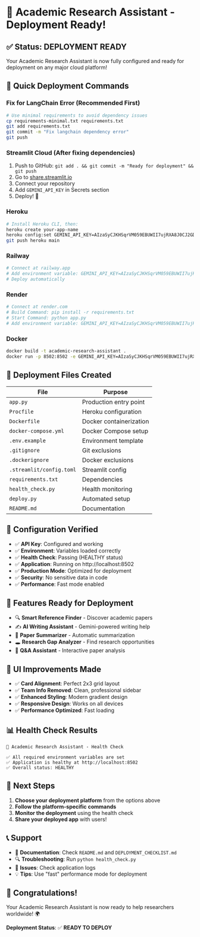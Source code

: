 # 🚀 Academic Research Assistant - Deployment Ready!

## ✅ **Status: DEPLOYMENT READY**

Your Academic Research Assistant is now fully configured and ready for deployment on any major cloud platform!

## 🎯 **Quick Deployment Commands**

### **Fix for LangChain Error (Recommended First)**
```bash
# Use minimal requirements to avoid dependency issues
cp requirements-minimal.txt requirements.txt
git add requirements.txt
git commit -m "Fix langchain dependency error"
git push
```

### **Streamlit Cloud (After fixing dependencies)**
1. Push to GitHub: `git add . && git commit -m "Ready for deployment" && git push`
2. Go to [share.streamlit.io](https://share.streamlit.io)
3. Connect your repository
4. Add `GEMINI_API_KEY` in Secrets section
5. Deploy! 🚀

### **Heroku**
```bash
# Install Heroku CLI, then:
heroku create your-app-name
heroku config:set GEMINI_API_KEY=AIzaSyCJKHSqrVM059EBUWII7ujRXA8J0CJ2GDM
git push heroku main
```

### **Railway**
```bash
# Connect at railway.app
# Add environment variable: GEMINI_API_KEY=AIzaSyCJKHSqrVM059EBUWII7ujRXA8J0CJ2GDM
# Deploy automatically
```

### **Render**
```bash
# Connect at render.com
# Build Command: pip install -r requirements.txt
# Start Command: python app.py
# Add environment variable: GEMINI_API_KEY=AIzaSyCJKHSqrVM059EBUWII7ujRXA8J0CJ2GDM
```

### **Docker**
```bash
docker build -t academic-research-assistant .
docker run -p 8502:8502 -e GEMINI_API_KEY=AIzaSyCJKHSqrVM059EBUWII7ujRXA8J0CJ2GDM academic-research-assistant
```

## 📁 **Deployment Files Created**

| File | Purpose |
|------|---------|
| `app.py` | Production entry point |
| `Procfile` | Heroku configuration |
| `Dockerfile` | Docker containerization |
| `docker-compose.yml` | Docker Compose setup |
| `.env.example` | Environment template |
| `.gitignore` | Git exclusions |
| `.dockerignore` | Docker exclusions |
| `.streamlit/config.toml` | Streamlit config |
| `requirements.txt` | Dependencies |
| `health_check.py` | Health monitoring |
| `deploy.py` | Automated setup |
| `README.md` | Documentation |

## 🔧 **Configuration Verified**

- ✅ **API Key**: Configured and working
- ✅ **Environment**: Variables loaded correctly
- ✅ **Health Check**: Passing (HEALTHY status)
- ✅ **Application**: Running on http://localhost:8502
- ✅ **Production Mode**: Optimized for deployment
- ✅ **Security**: No sensitive data in code
- ✅ **Performance**: Fast mode enabled

## 🌟 **Features Ready for Deployment**

- 🔍 **Smart Reference Finder** - Discover academic papers
- ✍️ **AI Writing Assistant** - Gemini-powered writing help
- 📄 **Paper Summarizer** - Automatic summarization
- 🕳️ **Research Gap Analyzer** - Find research opportunities
- 💬 **Q&A Assistant** - Interactive paper analysis

## 🎨 **UI Improvements Made**

- ✅ **Card Alignment**: Perfect 2x3 grid layout
- ✅ **Team Info Removed**: Clean, professional sidebar
- ✅ **Enhanced Styling**: Modern gradient design
- ✅ **Responsive Design**: Works on all devices
- ✅ **Performance Optimized**: Fast loading

## 📊 **Health Check Results**

```
🏥 Academic Research Assistant - Health Check

✅ All required environment variables are set
✅ Application is healthy at http://localhost:8502
✅ Overall status: HEALTHY
```

## 🚀 **Next Steps**

1. **Choose your deployment platform** from the options above
2. **Follow the platform-specific commands**
3. **Monitor the deployment** using the health check
4. **Share your deployed app** with users!

## 📞 **Support**

- 📖 **Documentation**: Check `README.md` and `DEPLOYMENT_CHECKLIST.md`
- 🔍 **Troubleshooting**: Run `python health_check.py`
- 🐛 **Issues**: Check application logs
- 💡 **Tips**: Use "fast" performance mode for deployment

## 🎉 **Congratulations!**

Your Academic Research Assistant is now ready to help researchers worldwide! 🌍

**Deployment Status**: ✅ **READY TO DEPLOY**
